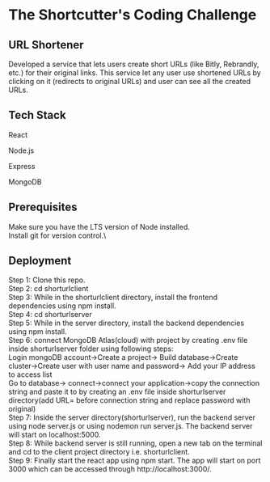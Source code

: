 # The Shortcutter's Coding Challenge


## URL Shortener
Developed a service that lets users create short URLs (like Bitly, Rebrandly, etc.) for their original links. This service let any user use shortened URLs by clicking on it (redirects to original URLs) and user can see all the created  URLs.

## Tech Stack
React

Node.js

Express

MongoDB

## Prerequisites 
Make sure you have the LTS version of Node installed.\
Install git for version control.\


## Deployment
Step 1: Clone this repo.\
Step 2: cd shorturlclient\
Step 3: While in the shorturlclient directory, install the frontend dependencies using npm install.\
Step 4: cd shorturlserver\
Step 5: While in the server directory, install the backend dependencies using npm install.\
Step 6: connect MongoDB Atlas(cloud) with project by creating .env file inside shorturlserver folder using following steps:\
       Login mongoDB account->Create a project-> Build database->Create cluster->Create user with user name and password-> Add your IP address to access list \
       Go to database-> connect->connect your application->copy the connection string and paste it to by creating an .env file inside shorturlserver directory(add URL= before connection string and replace password with original)\
Step 7: Inside the server directory(shorturlserver), run the backend server using node server.js or using nodemon run server.js. The backend server will start on localhost:5000.\
Step 8: While backend server is still running, open a new tab on the terminal and cd to the client project directory i.e. shorturlclient.\
Step 9: Finally start the react app using npm start. The app will start on port 3000 which can be accessed through http://localhost:3000/.

